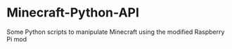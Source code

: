# Minecraft-Python-API
Some Python scripts to manipulate Minecraft using the modified Raspberry Pi mod

